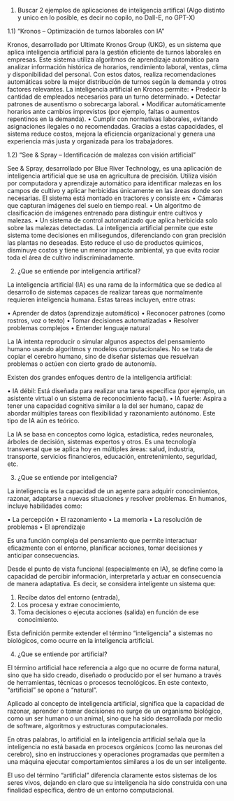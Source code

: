 1)	Buscar 2 ejemplos de aplicaciones de inteligencia artifical (Algo distinto y unico en lo posible, es decir no copilo, no Dall-E, no GPT-X)
   
1.1) “Kronos – Optimización de turnos laborales con IA”

Kronos, desarrollado por Ultimate Kronos Group (UKG), es un sistema que aplica inteligencia artificial para la gestión eficiente de turnos laborales en empresas. Este sistema utiliza algoritmos de aprendizaje automático para analizar información histórica de horarios, rendimiento laboral, ventas, clima y disponibilidad del personal. Con estos datos, realiza recomendaciones automáticas sobre la mejor distribución de turnos según la demanda y otros factores relevantes.
La inteligencia artificial en Kronos permite:
•	Predecir la cantidad de empleados necesarios para un turno determinado.
•	Detectar patrones de ausentismo o sobrecarga laboral.
•	Modificar automáticamente horarios ante cambios imprevistos (por ejemplo, faltas o aumentos repentinos en la demanda).
•	Cumplir con normativas laborales, evitando asignaciones ilegales o no recomendadas.
Gracias a estas capacidades, el sistema reduce costos, mejora la eficiencia organizacional y genera una experiencia más justa y organizada para los trabajadores.

1.2) “See & Spray – Identificación de malezas con visión artificial”

See & Spray, desarrollado por Blue River Technology, es una aplicación de inteligencia artificial que se usa en agricultura de precisión. Utiliza visión por computadora y aprendizaje automático para identificar malezas en los campos de cultivo y aplicar herbicidas únicamente en las áreas donde son necesarias.
El sistema está montado en tractores y consiste en:
•	Cámaras que capturan imágenes del suelo en tiempo real.
•	Un algoritmo de clasificación de imágenes entrenado para distinguir entre cultivos y malezas.
•	Un sistema de control automatizado que aplica herbicida solo sobre las malezas detectadas.
La inteligencia artificial permite que este sistema tome decisiones en milisegundos, diferenciando con gran precisión las plantas no deseadas. Esto reduce el uso de productos químicos, disminuye costos y tiene un menor impacto ambiental, ya que evita rociar toda el área de cultivo indiscriminadamente.


2) ¿Que se entiende por inteligencia artifical?
   
La inteligencia artificial (IA) es una rama de la informática que se dedica al desarrollo de sistemas capaces de realizar tareas que normalmente requieren inteligencia humana. Estas tareas incluyen, entre otras:

•	Aprender de datos (aprendizaje automático)
•	Reconocer patrones (como rostros, voz o texto)
•	Tomar decisiones automatizadas
•	Resolver problemas complejos
•	Entender lenguaje natural

La IA intenta reproducir o simular algunos aspectos del pensamiento humano usando algoritmos y modelos computacionales. No se trata de copiar el cerebro humano, sino de diseñar sistemas que resuelvan problemas o actúen con cierto grado de autonomía.

Existen dos grandes enfoques dentro de la inteligencia artificial:

•	IA débil: Está diseñada para realizar una tarea específica (por ejemplo, un asistente virtual o un sistema de reconocimiento facial).
•	IA fuerte: Aspira a tener una capacidad cognitiva similar a la del ser humano, capaz de abordar múltiples tareas con flexibilidad y razonamiento autónomo. Este tipo de IA aún es teórico.

La IA se basa en conceptos como lógica, estadística, redes neuronales, árboles de decisión, sistemas expertos y otros. Es una tecnología transversal que se aplica hoy en múltiples áreas: salud, industria, transporte, servicios financieros, educación, entretenimiento, seguridad, etc.

3) ¿Que se entiende por inteligencia?
   
La inteligencia es la capacidad de un agente para adquirir conocimientos, razonar, adaptarse a nuevas situaciones y resolver problemas. En humanos, incluye habilidades como:

•	La percepción
•	El razonamiento
•	La memoria
•	La resolución de problemas
•	El aprendizaje

Es una función compleja del pensamiento que permite interactuar eficazmente con el entorno, planificar acciones, tomar decisiones y anticipar consecuencias.

Desde el punto de vista funcional (especialmente en IA), se define como la capacidad de percibir información, interpretarla y actuar en consecuencia de manera adaptativa. Es decir, se considera inteligente un sistema que:

1.	Recibe datos del entorno (entrada),
2.	Los procesa y extrae conocimiento,
3.	Toma decisiones o ejecuta acciones (salida) en función de ese conocimiento.
   
Esta definición permite extender el término “inteligencia” a sistemas no biológicos, como ocurre en la inteligencia artificial.


4) ¿Que se entiende por artificial?

El término artificial hace referencia a algo que no ocurre de forma natural, sino que ha sido creado, diseñado o producido por el ser humano a través de herramientas, técnicas o procesos tecnológicos. En este contexto, “artificial” se opone a “natural”.

Aplicado al concepto de inteligencia artificial, significa que la capacidad de razonar, aprender o tomar decisiones no surge de un organismo biológico, como un ser humano o un animal, sino que ha sido desarrollada por medio de software, algoritmos y estructuras computacionales.

En otras palabras, lo artificial en la inteligencia artificial señala que la inteligencia no está basada en procesos orgánicos (como las neuronas del cerebro), sino en instrucciones y operaciones programadas que permiten a una máquina ejecutar comportamientos similares a los de un ser inteligente.

El uso del término “artificial” diferencia claramente estos sistemas de los seres vivos, dejando en claro que su inteligencia ha sido construida con una finalidad específica, dentro de un entorno computacional.
